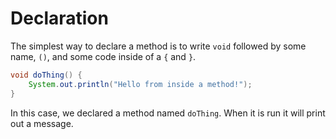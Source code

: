 # Declaration

The simplest way to declare a method is to write `void` followed by some name, `()`, and some code inside of a `{` and `}`.

```java
void doThing() {
    System.out.println("Hello from inside a method!");
}
```

In this case, we declared a method named `doThing`. When it is run it will print out a message.